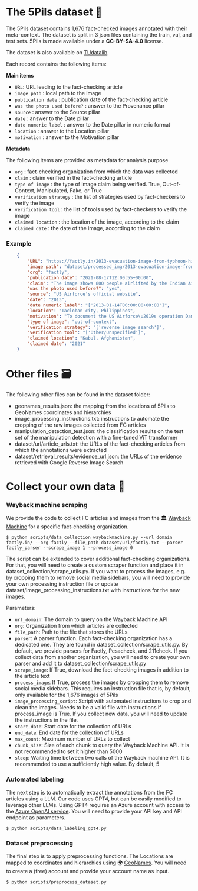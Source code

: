 # The 5Pils dataset 📸

The 5Pils dataset contains 1,676 fact-checked images annotated with their meta-context. The dataset is split in 3 json files containing  the train, val, and test sets.
5Pils is made available under a **CC-BY-SA-4.0** license.

The dataset is also available on [TUdatalib](https://tudatalib.ulb.tu-darmstadt.de/handle/tudatalib/4317).

Each record contains the following items: 

**Main items**

- `URL`: URL leading to the fact-checking article
- `image path` : local path to the image
- `publication date` : publication date of the fact-checking article
- `was the photo used before?` : answer to the Provenance pillar
- `source` : answer to the Source pillar
- `date` : answer to the Date pillar
- `date numeric label` : answer to the Date pillar in numeric format
- `location` : answer to the Location pillar
- `motivation` : answer to the Motivation pillar

**Metadata**

The following items are provided as metadata for analysis purpose
- `org` : fact-checking organization from which the data was collected
- `claim` : claim verified in the fact-checking article
- `type of image` : the type of image claim being verified. True, Out-of-Context, Manipulated, Fake, or True
- `verification strategy` : the list of strategies used by fact-checkers to verify the image
- `verification tool` : the list of tools used by fact-checkers to verify the image
- `claimed location` : the location of the image, according to the claim
- `claimed date` : the date of the image, according to the claim


### Example

````json
    {
        "URL": "https://factly.in/2013-evacuation-image-from-typhoon-hit-philippines-is-passed-off-as-iaf-airlifting-800-people-from-kabul",
        "image path": "dataset/processed_img/2013-evacuation-image-from-typhoon-hit-philippines-is-passed-off-as-iaf-airlifting-800-people-from-kabul.png",
        "org": "factly",
        "publication date": "2021-08-17T12:00:55+00:00",
        "claim": "The image shows 800 people airlifted by the Indian Air Force from Kabul.",
        "was the photo used before?": "yes",
        "source": "US Airforce's official website",
        "date": "2013",
        "date numeric label": "['2013-01-14T00:00:00+00:00']",
        "location": "Tacloban city, Philippines",
        "motivation": "To document the US Airforce\u2019s operation Damayan evacuation in 2013",
        "type of image": "out-of-context",
        "verification strategy": "['reverse image search']",
        "verification tool": "['Other/Unspecified']",
        "claimed location": "Kabul, Afghanistan",
        "claimed date": "2021"
    }

````

# Other files  🗃️

The following other files can be found in the dataset folder:

- geonames_results.json: the mapping from the locations of 5Pils to GeoNames coordinates and hierarchies
- image_processing_instructions.txt: instructions to automate the cropping of the raw images collected from FC articles
- manipulation_detection_test.json: the classification results on the test set of the manipulation detection with a fine-tuned ViT transformer
- dataset/url/article_urls.txt: the URLs of the fact-checking articles from which the annotations were extracted 
- dataset/retrieval_results/evidence_url.json: the URLs of the evidence retrieved with Google Reverse Image Search

# Collect your own data 🔎

### Wayback machine scraping
We provide the code to collect FC articles and images from the 🏛️ [Wayback Machine](https://web.archive.org/) for a specific fact-checking organization. 

```
$ python scripts/data_collection_waybackmachine.py --url_domain factly.in/ --org factly --file_path dataset/url/factly.txt --parser factly_parser --scrape_image 1 --process_image 0
```

The script can be extended to cover additional fact-checking organizations. For that, you will need to create a custom scraper function and place it in dataset_collection/scrape_utils.py. If you want to process the images, e.g. by cropping them to remove social media sidebars, you will need to provide your own processing instruction file or update dataset/image_processing_instructions.txt with instructions for the new images.

Parameters:

- `url_domain`: The domain to query on the Wayback Machine API
- `org`: Organization from which articles are collected
- `file_path`: Path to the file that stores the URLs
- `parser`: A parser function. Each fact-checking organization has a dedicated one. They are found in dataset_collection/scrape_utils.py. By default, we provide parsers for Factly, Pesacheck, and 211check. If you collect data from another organization, you will need to create your own parser and add it to dataset_collection/scrape_utils.py
- `scrape_image`: If True, download the fact-checking images in addition to the article text
- `process_image`: If True, process the images by cropping them to remove social media sidebars. This requires an instruction file that is, by default, only available for the 1,676 images of 5Pils
- `image_processing_script`: Script with automated instructions to crop and clean the images. Needs to be a valid file with instructions if process_image is True. If you collect new data, you will need to update the instructions in the file.
- `start_date`: Start date for the collection of URLs
- `end_date`: End date for the collection of URLs
- `max_count`: Maximum number of URLs to collect
- `chunk_size`: Size of each chunk to query the Wayback Machine API. It is not recommended to set it higher than 5000
- `sleep`: Waiting time between two calls of the Wayback machine API. It is recommended to use a sufficiently high value. By default, 5

### Automated labeling
The next step is to automatically extract the annotations from the FC articles using a LLM. Our code uses GPT4, but can be easily modified to leverage other LLMs. Using GPT4 requires an Azure account with access to the [Azure OpenAI service](https://learn.microsoft.com/en-us/azure/ai-services/openai/overview). You will need to provide your API key and API endpoint as parameters.

```
$ python scripts/data_labeling_gpt4.py
```

### Dataset preprocessing

The final step is to apply preprocessing functions.
The Locations  are mapped to coordinates and hierarchies using 🌍 [GeoNames](https://www.geonames.org/). You will need to create a (free) account and provide your account name as input.

```
$ python scripts/preprocess_dataset.py
```


